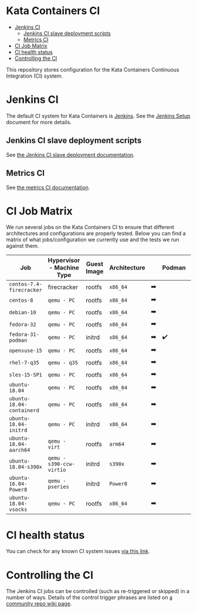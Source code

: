 # Kata Containers CI

* [Jenkins CI](#jenkins-ci)
    * [Jenkins CI slave deployment scripts](#jenkins-ci-slave-deployment-scripts)
    * [Metrics CI](#metrics-ci)
* [CI Job Matrix](#ci-job-matrix)
* [CI health status](#ci-health-status)
* [Controlling the CI](#controlling-the-ci)

This repository stores configuration for the Kata Containers Continuous Integration (CI) system.

# Jenkins CI

The default CI system for Kata Containers is [Jenkins](https://jenkins.io/). See
the [Jenkins Setup](Jenkins_setup.md) document for more details.

## Jenkins CI slave deployment scripts

See [the Jenkins CI slave deployment documentation](deployment/packet/README.md).

## Metrics CI

See [the metrics CI documentation](VMs/metrics/README.md).

# CI Job Matrix

We run several jobs on the Kata Containers CI to ensure that different
architectures and configurations are properly tested. Below you can find a
matrix of what jobs/configuration we currently use and the tests we run
against them.

| Job                     | Hypervisor - Machine Type | Guest Image | Architecture |               | Podman             | Docker             | CRI-O              | Containerd         | Kubernetes         | OpenShift          | Docker stability   | OCI                | network            | `netmon`             | VM-templating      | `shimv2 - containerd` | entropy            | ramdisk            | tracing            | compatibility         | vCPU             |
|-------------------------|---------------------------|-------------|-------------|---------------|--------------------|--------------------|--------------------|--------------------|--------------------|--------------------|--------------------|--------------------|--------------------|--------------------|--------------------|---------------------|--------------------|--------------------|--------------------|--------------------|--------------------|
| `centos-7.4-firecracker`  | firecracker               | rootfs      | `x86_64`      | :arrow_right: |                    | :heavy_check_mark: |                    |                    |                    |                    | :heavy_check_mark: | :heavy_check_mark: | :heavy_check_mark: |                    |                    |                     |                    |                    |                    |                    |                    |
| `centos-8`                | `qemu - PC`                 | rootfs      | `x86_64`      | :arrow_right: |                    | :heavy_check_mark: |                    |                    | :heavy_check_mark: |                    | :heavy_check_mark: | :heavy_check_mark: | :heavy_check_mark: | :heavy_check_mark: |                    |                     | :heavy_check_mark: | :heavy_check_mark: | :heavy_check_mark: | :heavy_check_mark: | :heavy_check_mark: |
| `debian-10`               | `qemu - PC`                 | rootfs      | `x86_64`      | :arrow_right: |                    |                    | :heavy_check_mark: |                    |                    |                    | :heavy_check_mark: | :heavy_check_mark: | :heavy_check_mark: | :heavy_check_mark: |                    |                     | :heavy_check_mark: | :heavy_check_mark: | :heavy_check_mark: | :heavy_check_mark: | :heavy_check_mark: |
| `fedora-32`               | `qemu - PC`                 | rootfs      | `x86_64`      | :arrow_right: |                    |                    | :heavy_check_mark: |                    |                    | :heavy_check_mark: | :heavy_check_mark: | :heavy_check_mark: | :heavy_check_mark: | :heavy_check_mark: |                    | :heavy_check_mark:  | :heavy_check_mark: | :heavy_check_mark: | :heavy_check_mark: | :heavy_check_mark: | :heavy_check_mark: |
| `fedora-31-podman`        | `qemu - PC`                 | initrd      | `x86_64`      | :arrow_right: | :heavy_check_mark: |                    |                    |                    |                     |                    |                    |                    |                    |                    |                    |                    |
| `opensuse-15`             | `qemu - PC`                 | rootfs      | `x86_64`      | :arrow_right: |                    | :heavy_check_mark: | :heavy_check_mark: |                    |                    |                    | :heavy_check_mark: | :heavy_check_mark: | :heavy_check_mark: | :heavy_check_mark: |                    |                     | :heavy_check_mark: | :heavy_check_mark: | :heavy_check_mark: |                    |                    |
| `rhel-7-q35`              | `qemu - q35`                | rootfs      | `x86_64`      | :arrow_right: |                    |                    |                    |                    |                    |                    |                    | :heavy_check_mark: | :heavy_check_mark: | :heavy_check_mark: |                    |                     | :heavy_check_mark: | :heavy_check_mark: | :heavy_check_mark: | :heavy_check_mark: | :heavy_check_mark: |
| `sles-15-SP1`             | `qemu - PC`                 | rootfs      | `x86_64`      | :arrow_right: |                    |                    |                    |                    |                    |                    | :heavy_check_mark: | :heavy_check_mark: | :heavy_check_mark: | :heavy_check_mark: |                    |                     | :heavy_check_mark: | :heavy_check_mark: | :heavy_check_mark: |                    |                    |
| `ubuntu-18.04`            | `qemu - PC`                 | rootfs      | `x86_64`      | :arrow_right: |                    |                    | :heavy_check_mark: |                    | :heavy_check_mark: |                    | :heavy_check_mark: | :heavy_check_mark: | :heavy_check_mark: | :heavy_check_mark: |                    | :heavy_check_mark:  | :heavy_check_mark: | :heavy_check_mark: | :heavy_check_mark: | :heavy_check_mark: | :heavy_check_mark: |
| `ubuntu-18.04-containerd` | `qemu - PC`                 | rootfs      | `x86_64`      | :arrow_right: |                    |                    |                    | :heavy_check_mark: | :heavy_check_mark: |                    |                    |                    |                    |                    |                    |                     |                    |                    |                    | :heavy_check_mark: | :heavy_check_mark: |
| `ubuntu-18.04-initrd`     | `qemu - PC`                 | initrd      | `x86_64`      | :arrow_right: |                    | :heavy_check_mark: |                    |                    | :heavy_check_mark: |                    | :heavy_check_mark: | :heavy_check_mark: | :heavy_check_mark: | :heavy_check_mark: | :heavy_check_mark: | :heavy_check_mark:  | :heavy_check_mark: | :heavy_check_mark: | :heavy_check_mark: | :heavy_check_mark: | :heavy_check_mark: |
| `ubuntu-18.04-aarch64`    | `qemu - virt`               | rootfs      | `arm64`       | :arrow_right: |                    | :heavy_check_mark: |                    |                    | :heavy_check_mark: |                    |                    |                    |                    |                    |                    |                     |                    |                    |                    |                    |                    |
| `ubuntu-18.04-s390x`      | `qemu - s390-ccw-virtio`    | initrd      | `s390x`       | :arrow_right: |                    | :heavy_check_mark: |                    |                    |                    |                    |                    |                    |                    |                    |                    |                     |                    |                    |                    |                    |                    |
| `ubuntu-16.04-Power8`     | `qemu - pseries`            | initrd      | `Power8`      | :arrow_right: |                    | :heavy_check_mark: |                    |                    |                    |                    |                    |                    |                    |                    |                    |                     |                    |                    |                    |                    |                    |
| `ubuntu-18.04-vsocks`     | `qemu - PC`                 | rootfs      | `x86_64`      | :arrow_right: |                    | :heavy_check_mark: |                    |                    | :heavy_check_mark: | :heavy_check_mark: | :heavy_check_mark: | :heavy_check_mark: | :heavy_check_mark: | :heavy_check_mark: |                    | :heavy_check_mark:  | :heavy_check_mark: | :heavy_check_mark: | :heavy_check_mark: | :heavy_check_mark: | :heavy_check_mark: |

# CI health status

You can check for any known CI system issues [via this link](http://jenkins.katacontainers.io/view/CI%20Status/).

# Controlling the CI

The Jenkins CI jobs can be controlled (such as re-triggered or skipped) in a number of ways. Details of the
control trigger phrases are listed on
[a community repo wiki page](https://github.com/kata-containers/community/wiki/Controlling-the-CI).
